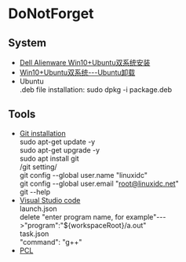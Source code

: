 # DoNotForget

## System
* [Dell Alienware Win10+Ubuntu双系统安装](https://www.dell.com/support/article/cn/zh/cnbsd1/sln308010/ubuntu-win10%E5%8F%8C%E7%B3%BB%E7%BB%9F%E5%AE%89%E8%A3%85%E6%95%99%E7%A8%8B?lang=zh)
* [Win10+Ubuntu双系统---Ubuntu卸载](https://www.cnblogs.com/xia-Autumn/p/6294055.html)
* Ubuntu
<br> .deb file installation: sudo  dpkg  -i  package.deb


## Tools
* [Git installation](https://www.linuxidc.com/Linux/2018-05/152610.htm)
<br>sudo apt-get update -y
<br>sudo apt-get upgrade -y
<br>sudo apt install git
<br>/git setting/
<br>git config --global user.name "linuxidc"
<br>git config --global user.email "root@linuxidc.net"
<br>git --help
* [Visual Studio code](https://code.visualstudio.com/)
<br>launch.json
<br>delete "enter program name, for example"--->"program":"${workspaceRoot}/a.out"
<br>task.json
<br>"command": "g++"
* [PCL](https://blog.csdn.net/mush_room/article/details/78339578)

